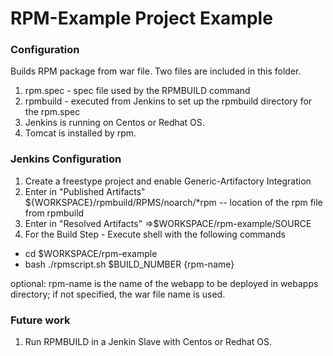 RPM-Example Project Example
==========================
	
### Configuration 
Builds RPM package from war file. Two files are included in this folder.

1. rpm.spec - spec file used by the RPMBUILD command
2. rpmbuild - executed from Jenkins to set up the rpmbuild directory for the rpm.spec
3. Jenkins is running on Centos or Redhat OS.  
4. Tomcat is installed by rpm. 

### Jenkins Configuration  
1. Create a freestype project and enable Generic-Artifactory Integration
2. Enter in "Published Artifacts" ${WORKSPACE}/rpmbuild/RPMS/noarch/*rpm -- location of the rpm file from rpmbuild
3. Enter in "Resolved Artifacts" <location of war file>=>$WORKSPACE/rpm-example/SOURCE
4. For the Build Step - Execute shell with the following commands 
  * cd $WORKSPACE/rpm-example
  * bash ./rpmscript.sh $BUILD_NUMBER {rpm-name}

   optional: rpm-name is the name of the webapp to be deployed in webapps directory; if not specified, the war file name is used.  

### Future work 
1. Run RPMBUILD in a Jenkin Slave with Centos or Redhat OS. 

